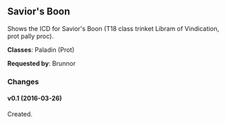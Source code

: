 ## Savior's Boon

Shows the ICD for Savior's Boon (T18 class trinket Libram of Vindication, prot pally proc).

**Classes**: Paladin (Prot)

**Requested by**: Brunnor

### Changes

#### v0.1 (2016-03-26)

Created.
